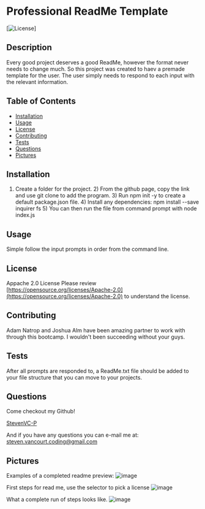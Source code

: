 # Professional ReadMe Template

[![License](https://img.shields.io/badge/License-Apache%202.0-blue.svg)]

## Description
Every good project deserves a good ReadMe, however the format never needs to change much.  So this project was created to haev a premade template for the user.  The user simply needs to respond to each input with the relevant information.

##  Table of Contents

* [Installation](#Installation)
* [Usage](#Usage)
* [License](#License)
* [Contributing](#Contributing)
* [Tests](#Tests)
* [Questions](#Questions)
* [Pictures](#Pictures)

## Installation
1) Create a folder for the project. 2) From the github page, copy the link and use git clone to add the program. 3) Run npm init -y to create a default package.json file. 4) Install any dependencies: npm install --save inquirer fs 5) You can then run the file from command prompt with node index.js

## Usage
Simple follow the input prompts in order from the command line.

## License
Appache 2.0 License
Please review [https://opensource.org/licenses/Apache-2.0](https://opensource.org/licenses/Apache-2.0) to understand the license.

## Contributing
Adam Natrop and Joshua Alm have been amazing partner to work with through this bootcamp.  I wouldn't been succeeding without your guys.

## Tests
After all prompts are responded to, a ReadMe.txt file should be added to your file structure that you can move to your projects.

## Questions
Come checkout my Github!

[StevenVC-P](https://www.github/StevenVC-P)

And if you have any questions you can e-mail me at:
[steven.vancourt.coding@gmail.com](steven.vancourt.coding@gmail.com)

## Pictures
Examples of a completed readme preview:
![image](https://user-images.githubusercontent.com/77998885/113351062-f0406580-92ff-11eb-9e93-e5cf49e4b421.png)

First steps for read me, use the selector to pick a license
![image](https://user-images.githubusercontent.com/77998885/113351862-16b2d080-9301-11eb-882d-77b611fbfb18.png)

What a complete run of steps looks like.
![image](https://user-images.githubusercontent.com/77998885/113352120-7dd08500-9301-11eb-946c-8c251769c11f.png)


